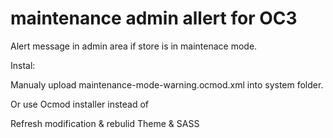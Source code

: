 # maintenance admin allert for OC3

Alert message in admin area if store is in maintenace mode.

Instal:

Manualy upload
maintenance-mode-warning.ocmod.xml 
into system folder.

Or use Ocmod installer instead of

Refresh modification & rebulid Theme & SASS




